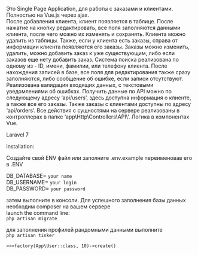 Это Single Page Application, для работы с заказами и клиентами. Полностью на Vue.js через ajax.  
После добавления клиента, клиент появляется в таблице. После нажатие на кнопку редактировать, все поля заполняются данными клиента, после чего можно их изменять и сохранять. Клиента можно удалить из таблицы. Также, если у клиента есть заказы, справа от информации клиента появляются его заказы. Заказы можно изменить, удалить, можно добавить заказ к уже существующим, либо если заказов еще нету добавить заказ. Система поиска реализована по одному из -  ID, имени, фамилии, или телефону клиента. После нахождения записей в базе, все поля для редактирования также сразу заполняются, либо сообщение об ошибке, если записи отсутствуют. Реализована валидация входящих данных, с текстовыми уведомлениями об ошибках. Получить данные по API можно по следующему адресу ‘api/users’, здесь доступна информация о клиенте, а также все его заказы. Также заказы с клиентами доступны по адресу ‘api/orders’. Все действия с сущностями на сервере реализованы в контроллерах в папке ‘app\Http\Controllers\API\’. Логика в компонентах Vue.   
  
Laravel 7  
  
installation:  
  
Создайте свой ENV файл или заполните .env.example переименовав его в .ENV    
  
DB_DATABASE= `your name`  
DB_USERNAME= `your login`  
DB_PASSWORD= `your password`  

затем выполните в консоли. Для успешного заполнения базы данных необходим composer на вашем сервере  
launch the command line:  
`php artisan migrate`  
   
для заполнения профилей рандомными данными выполните  
`php artisan tinker`    
  
`>>>factory(App\User::class, 10)->create()`  
